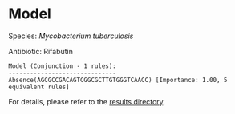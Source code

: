 
# Model

Species: *Mycobacterium tuberculosis*

Antibiotic: Rifabutin

```
Model (Conjunction - 1 rules):
------------------------------
Absence(AGCGCCGACAGTCGGCGCTTGTGGGTCAACC) [Importance: 1.00, 5 equivalent rules]

```

For details, please refer to the [results directory](../../../../../results/scm_b/mycobacterium%20tuberculosis/rifabutin/repeat_4/).


